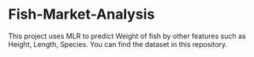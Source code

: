# Fish-Market-Analysis

This project uses MLR to predict Weight of fish by other features such as Height, Length, Species.
You can find the dataset in this repository. 
